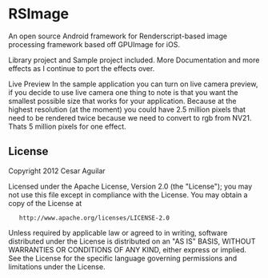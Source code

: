 RSImage
=======

An open source Android framework for Renderscript-based image processing framework based off GPUImage for iOS.

Library project and Sample project included. More Documentation and more effects as I continue to port the effects over.


Live Preview
In the sample application you can turn on live camera preview, if you decide to use live camera one thing to note is that you want the smallest possible size that works for your application. Because at the highest resolution (at the moment) you could have 2.5 million pixels that need to be rendered twice because we need to convert to rgb from NV21. Thats 5 million pixels for one effect. 


License
-------

   Copyright 2012 Cesar Aguilar

   Licensed under the Apache License, Version 2.0 (the "License");
   you may not use this file except in compliance with the License.
   You may obtain a copy of the License at

       http://www.apache.org/licenses/LICENSE-2.0

   Unless required by applicable law or agreed to in writing, software
   distributed under the License is distributed on an "AS IS" BASIS,
   WITHOUT WARRANTIES OR CONDITIONS OF ANY KIND, either express or implied.
   See the License for the specific language governing permissions and
   limitations under the License.
